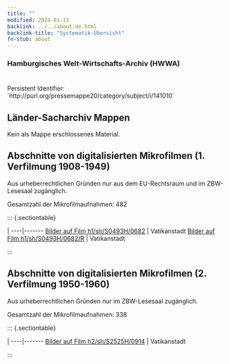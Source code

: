 ```yaml
---
title: ""
modified: 2024-01-13
backlink: ../../about.de.html
backlink-title: "Systematik-Übersicht"
fn-stub: about
---
```


### Hamburgisches Welt-Wirtschafts-Archiv (HWWA)

# 

<div class="hint">Persistent Identifier: `http://purl.org/pressemappe20/category/subject/i/141010`</div>







## Länder-Sacharchiv Mappen





Kein als Mappe erschlossenes Material.



<a id="filmsections" />

## Abschnitte von digitalisierten Mikrofilmen (1. Verfilmung 1908-1949)

<p>Aus urheberrechtlichen Gründen nur aus dem EU-Rechtsraum und im ZBW-Lesesaal zugänglich.</p>


<p>Gesamtzahl der Mikrofilmaufnahmen: 482</p>





::: {.sectiontable}

 | 
----|-------
<a class="btn" href="https://pm20.zbw.eu/film/h1/sh/S0493H/0682" rel="nofollow">Bilder auf Film h1/sh/S0493H/0682</a> | Vatikanstadt
<a class="btn" href="https://pm20.zbw.eu/film/h1/sh/S0493H/0682/R" rel="nofollow">Bilder auf Film h1/sh/S0493H/0682/R</a> | Vatikanstadt


:::




## Abschnitte von digitalisierten Mikrofilmen (2. Verfilmung 1950-1960)

<p>Aus urheberrechtlichen Gründen nur im ZBW-Lesesaal zugänglich.</p>


<p>Gesamtzahl der Mikrofilmaufnahmen: 338</p>





::: {.sectiontable}

 | 
----|-------
<a class="btn" href="https://pm20.zbw.eu/film/h2/sh/S2525H/0914" rel="nofollow">Bilder auf Film h2/sh/S2525H/0914</a> | Vatikanstadt


:::
















